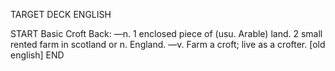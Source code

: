 TARGET DECK
ENGLISH

START
Basic
Croft
Back: —n. 1 enclosed piece of (usu. Arable) land. 2 small rented farm in scotland or n. England. —v. Farm a croft; live as a crofter. [old english]
END
